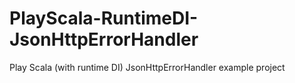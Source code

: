 # PlayScala-RuntimeDI-JsonHttpErrorHandler
Play Scala (with runtime DI) JsonHttpErrorHandler example project
